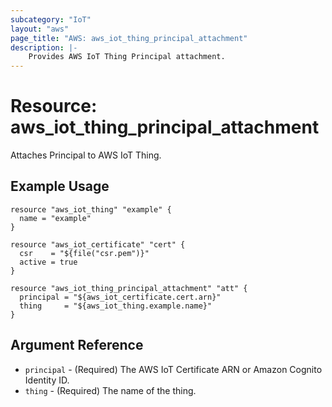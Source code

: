 ```yaml
---
subcategory: "IoT"
layout: "aws"
page_title: "AWS: aws_iot_thing_principal_attachment"
description: |-
    Provides AWS IoT Thing Principal attachment.
---
```


# Resource: aws_iot_thing_principal_attachment

Attaches Principal to AWS IoT Thing.

## Example Usage

```hcl
resource "aws_iot_thing" "example" {
  name = "example"
}

resource "aws_iot_certificate" "cert" {
  csr    = "${file("csr.pem")}"
  active = true
}

resource "aws_iot_thing_principal_attachment" "att" {
  principal = "${aws_iot_certificate.cert.arn}"
  thing     = "${aws_iot_thing.example.name}"
}
```

## Argument Reference

* `principal` - (Required) The AWS IoT Certificate ARN or Amazon Cognito Identity ID.
* `thing` - (Required) The name of the thing.
